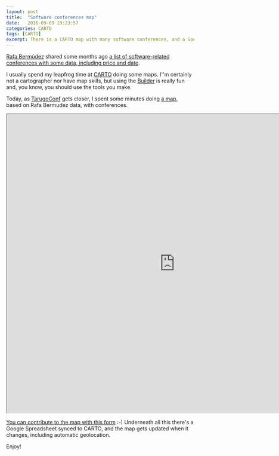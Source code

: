 ```yaml
---
layout: post
title:  "Software conferences map"
date:   2016-09-09 19:23:57
categories: CARTO
tags: [CARTO]
excerpt: There is a CARTO map with many software conferences, and a Google form that you can use to contribute with more.
---
```


[Rafa Bermúdez](https://twitter.com/rafbermudez) shared some months ago [a list of software-related conferences with some data, including price and
date](https://docs.google.com/spreadsheets/d/1I52jC0h3usyQjuEiIGLrjXd8kz8FiQUbH8xykMMFfPQ/edit#gid=381678081).

I usually spend my leapfrog time at [CARTO](https://carto.com/) doing some maps. I''m certainly not a cartographer nor
have map skills, but using the [Builder](https://carto.com/builder/) is really fun and, you know, you should use the
tools you make.

Today, as [TarugoConf](http://www.tarugoconf.com/) gets closer, I spent some minutes doing [a
map](https://juanignaciosl.carto.com/builder/fb4b07b8-b401-4b59-9197-7f0f88625e79/embed), based on Rafa
Bermudez data, with conferences.

<iframe width="900" height="800"
src="https://team.carto.com/u/juanignaciosl/builder/fb4b07b8-b401-4b59-9197-7f0f88625e79/embed"></iframe>

[You can contribute to the map with this
form](https://docs.google.com/forms/d/e/1FAIpQLSdc3PiOaV1DAQV1QYbifPY6S2_W22DWLdcLAMr-FUyZ_toMWA/viewform) :-)
Underneath all this there's a Google Spreadsheet synced to CARTO, and the map gets updated when it changes, including
automatic geolocation.

Enjoy!
